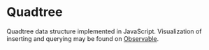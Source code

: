 # Quadtree
Quadtree data structure implemented in JavaScript. Visualization of inserting and querying may be found on [Observable](https://observablehq.com/@petergood/quadtree).
